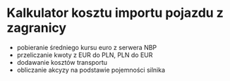 # Kalkulator kosztu importu pojazdu z zagranicy
- pobieranie średniego kursu euro z serwera NBP
- przeliczanie kwoty z EUR do PLN, PLN do EUR
- dodawanie kosztów transportu
- obliczanie akcyzy na podstawie pojemności silnika